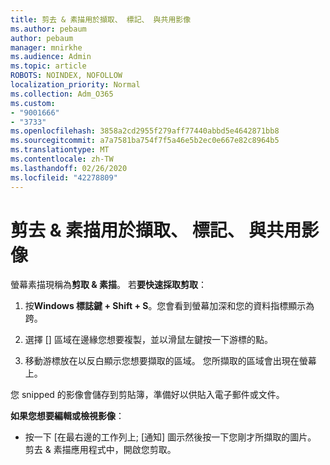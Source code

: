 ```yaml
---
title: 剪去 & 素描用於擷取、 標記、 與共用影像
ms.author: pebaum
author: pebaum
manager: mnirkhe
ms.audience: Admin
ms.topic: article
ROBOTS: NOINDEX, NOFOLLOW
localization_priority: Normal
ms.collection: Adm_O365
ms.custom:
- "9001666"
- "3733"
ms.openlocfilehash: 3858a2cd2955f279aff77440abbd5e4642871bb8
ms.sourcegitcommit: a7a7581ba754f7f5a46e5b2ec0e667e82c8964b5
ms.translationtype: MT
ms.contentlocale: zh-TW
ms.lasthandoff: 02/26/2020
ms.locfileid: "42278809"
---
```

# <a name="use-snip--sketch-to-capture-mark-up-and-share-images"></a>剪去 & 素描用於擷取、 標記、 與共用影像

螢幕素描現稱為**剪取 & 素描**。 若**要快速採取剪取**：

1. 按**Windows 標誌鍵 + Shift + S**。您會看到螢幕加深和您的資料指標顯示為跨。 

2. 選擇 [] 區域在邊緣您想要複製，並以滑鼠左鍵按一下游標的點。 

3. 移動游標放在以反白顯示您想要擷取的區域。 您所擷取的區域會出現在螢幕上。

您 snipped 的影像會儲存到剪貼簿，準備好以供貼入電子郵件或文件。 

**如果您想要編輯或檢視影像**： 

- 按一下 [在最右邊的工作列上; [通知] 圖示然後按一下您剛才所擷取的圖片。 剪去 & 素描應用程式中，開啟您剪取。
